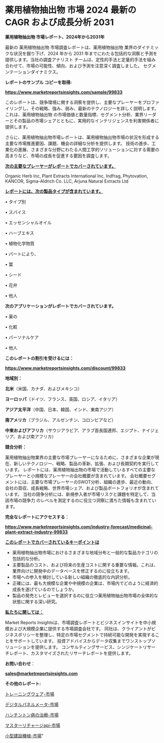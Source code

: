 # 薬用植物抽出物 市場 2024 最新の CAGR および成長分析 2031

<strong>薬用植物抽出物 市場レポート、2024年から2031年</strong>

最新の 薬用植物抽出物 市場調査レポートは、薬用植物抽出物 業界のダイナミックな状況を掘り下げ、2024 年から 2031 年までにわたる包括的な洞察と予測を提供します。当社の調査アナリスト チームは、定性的手法と定量的手法を組み合わせて、市場の可能性、傾向、および予測を注意深く調査しました。 セグメンテーションダイナミクス。



<strong>レポートのサンプル コピーを取得:</strong> <a href=https://www.marketreportsinsights.com/sample/99833>

<strong><u>https://www.marketreportsinsights.com/sample/99833</u></strong></a>

このレポートは、競争環境に関する洞察を提供し、主要なプレーヤーをプロファイリングし、その戦略、強み、弱み、最新のテクノロジーを詳しく説明します。 これは、薬用植物抽出物 の市場価値と数量指標、セグメント分析、業界リーダーとその製品の市場シェアとともに、実用的なインテリジェンスを利害関係者に提供します。

さらに、薬用植物抽出物市場レポートは、薬用植物抽出物市場の状況を形成する主要な市場推進要因、課題、機会の詳細な分析を提供します。 技術の進歩、工業化の進展、さまざまな分野にわたる人間工学的ソリューションに対する需要の高まりなど、市場の成長を促進する要因を調査します。



<strong><u>次の主要なプレーヤーがレポートでカバーされています。</u></strong>

Organic Herb Inc, Plant Extracts International Inc, Indfrag, Phytovation, KANCOR, Sigma-Aldrich Co. LLC, Arjuna Natural Extracts Ltd



<strong><u><b>レポートには、次の製品タイプが含まれています。</b></u></strong>

• タイプ別

• スパイス

• エッセンシャルオイル

• ハーブエキス

• 植物化学物質

• パートにより、

• 葉

• シード

• 花弁

• 他人



<strong><b>次のアプリケーションがレポートでカバーされています。</b></strong>

• 薬の

• 化粧

• パーソナルケア

• 他人



<strong><b>このレポートの割引を受けるには：</b></strong><a href=https://www.marketreportsinsights.com/discount/99833>

<strong><u>https://www.marketreportsinsights.com/discount/99833</u></strong></a>



<strong>地域別：</strong>



<strong>北米</strong>（米国、カナダ、およびメキシコ）



<strong>ヨーロッパ</strong>（ドイツ、フランス、英国、ロシア、イタリア）



<strong>アジア太平洋</strong>（中国、日本、韓国、インド、東南アジア）



<strong>南アメリカ</strong>（ブラジル、アルゼンチン、コロンビアなど）



<strong>中東およびアフリカ</strong>（サウジアラビア、アラブ首長国連邦、エジプト、ナイジェリア、および南アフリカ）



<strong>競合分析：</strong>

薬用植物抽出物業界の主要な市場プレーヤーになるために、さまざまな企業が現在、新しいテクノロジー、戦略、製品の革新、拡張、および長期契約を実行しています。 レポートには、薬用植物抽出物の市場で活動しているすべての主要なプレーヤーと小規模なプレーヤーの会社概要が含まれています。 会社概要セグメントには、主要な市場プレーヤーのSWOT分析、組織の進歩、最近の動向、会社の買収、成長戦略、世界市場シェア、および製品ポートフォリオが含まれています。 当社の競争分析には、新規参入者が市場リスクと課題を特定して、当該市場の競争力 のレベルを測定するのに役立つ洞察に満ちた情報も含まれています。



<strong>完全なレポートにアクセスする</strong>：

<a href=https://www.marketreportsinsights.com/industry-forecast/medicinal-plant-extract-industry-99833>

<strong><u>https://www.marketreportsinsights.com/industry-forecast/medicinal-plant-extract-industry-99833</u></strong></a>



<strong><u><b>このレポートでカバーされているキーポイントは</b></u></strong>
<ul>
  <li>薬用植物抽出物市場におけるさまざまな地域分布と一般的な製品カテゴリの包括的な分析。</li>
  <li>主要製品のコスト、および将来の生産コストに関する重要な情報。これは、業界向けに開発中のデータベースを修正するのに役立ちます。</li>
  <li>市場への参入を検討している新しい組織の徹底的な内訳分析。</li>
  <li>正確には、最も大規模な企業や中規模の企業は、市場内でどのように経済的成長を遂げているのでしょうか。</li>
  <li>製品の発売とレビューを選択するのに役立つ薬用植物抽出物市場の全体的な状態に関する深い研究。</li>
</ul>


<strong><u><b>私たちに関しては：</b></u></strong>

Market Reports Insightsは、市場調査レポートとビジネスインサイトを中小規模および大規模企業に提供する市場調査会社です。 同社は、クライアントがビジネスポリシーを整理し、特定の市場セグメントで持続可能な開発を実現することをサポートしています。 投資アドバイスからデータ収集までワンストップソリューションを提供します。 コンサルティングサービス、シンジケートリサーチレポート、カスタマイズされたリサーチレポートを提供します。



<strong><b>お問い合わせ</b></strong>：

<a href=mailto:sales@marketreportsinsights.com>

<strong><u>sales@marketreportsinsights.com</u></strong></a>



<strong>その他のレポート:</strong>

<a href=https://www.linkedin.com/pulse/トレーニングウェア-市場-2030-年までの需要に焦点を当てた-2023-年調査レポート-wcdvf/>トレーニングウェア-市場</a>

<a href=https://www.linkedin.com/pulse/デジタルパネルメータ-市場-2023-総利益と主要ベンダー-2030-i7l4f/>デジタルパネルメータ-市場</a>

<a href=https://www.linkedin.com/pulse/ハンチントン病の治療-市場-2023-収益と成長ドライバー-2030-pr-news-hub-yeq2f/>ハンチントン病の治療-市場</a>

<a href=https://www.linkedin.com/pulse/マスターリチャージapi-市場-2030-年までの需要に焦点を当てた-2023-年調査レポート-pr-news-hub-6odzf/>マスターリチャージapi-市場</a>

<a href=https://www.linkedin.com/pulse/小型建設機械-市場-2023-推進要因と成長機会-2030-consumer-connection-collective-360-gn4yc/>小型建設機械-市場</a>"
